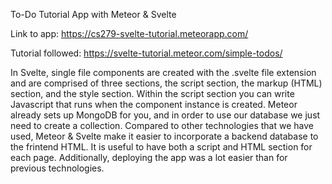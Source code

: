 To-Do Tutorial App with Meteor & Svelte

Link to app: https://cs279-svelte-tutorial.meteorapp.com/

Tutorial followed: https://svelte-tutorial.meteor.com/simple-todos/

In Svelte, single file components are created with the .svelte file extension and are comprised of three sections, the script section, the markup (HTML) section, and the style section. Within the script section you can write Javascript that runs when the component instance is created. Meteor already sets up MongoDB for you, and in order to use our database we just need to create a collection. Compared to other technologies that we have used, Meteor & Svelte make it easier to incorporate a backend database to the frintend HTML. It is useful to have both a script and HTML section for each page. Additionally, deploying the app was a lot easier than for previous technologies.